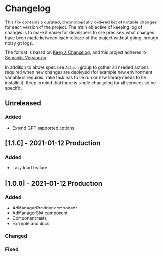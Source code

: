 # Changelog

This file contains a curated, chronologically ordered list of notable changes for each version of the project.
The main objective of keeping log of changes is to make it easier for developers to see precisely what changes have been made between each release of the project without going through noisy git logs.

The format is based on [Keep a Changelog](https://keepachangelog.com/en/1.0.0/),
and this project adheres to [Semantic Versioning](https://semver.org/spec/v2.0.0.html).

In addition to above spec use `Action` group to gather all needed actions required when new changes are deployed (for example new environment variable is required, rake task has to be run or new library needs to be installed). Keep in mind that there is single changelog for all services so be specific.

## Unreleased

### Added
- Extend GPT supported options

## [1.1.0] - 2021-01-12 Production

### Added
- Lazy load feature

## [1.0.0] - 2021-01-12 Production

### Added
- AdManagerProvider component
- AdManagerSlot component
- Component tests
- Example and docs

### Changed

### Fixed
